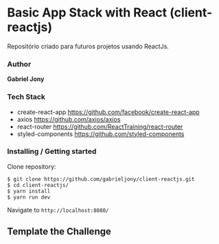 # Basic App Stack with React (client-reactjs)

Repositório criado para futuros projetos usando ReactJs.

### Author

**Gabriel Jony**

### Tech Stack

- create-react-app https://github.com/facebook/create-react-app
- axios https://github.com/axios/axios
- react-router https://github.com/ReactTraining/react-router
- styled-components https://github.com/styled-components

### Installing / Getting started

Clone repository:

```
$ git clone https://github.com/gabrieljony/client-reactjs.git
$ cd client-reactjs/
$ yarn install
$ yarn run dev
```
Navigate to `http://localhost:8080/`

## Template the Challenge




